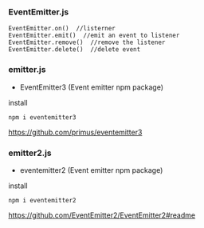 
### EventEmitter.js
```
EventEmitter.on()  //listerner  
EventEmitter.emit()  //emit an event to listener
EventEmitter.remove()  //remove the listener
EventEmitter.delete()  //delete event
```

### emitter.js 
- EventEmitter3 (Event emitter npm package)

install
```
npm i eventemitter3
```
https://github.com/primus/eventemitter3

### emitter2.js 
- eventemitter2 (Event emitter npm package)

install
```
npm i eventemitter2
```
https://github.com/EventEmitter2/EventEmitter2#readme
